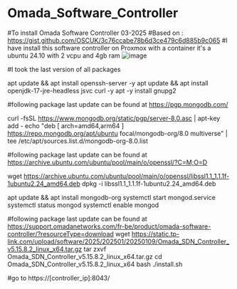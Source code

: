 # Omada_Software_Controller
#To install Omada Software Controller 03-2025
#Based on : https://gist.github.com/OSCUK/3c76ccabe78b6d3ce479c6d885b9c065
#I have install this software controller on Proxmox with a container it's a ubuntu 24.10 with 2 vcpu and 4gb ram
![image](https://github.com/user-attachments/assets/42883a74-9325-4ac3-a8a9-48d3d52aee45)

#I took the last version of all packages

apt update &&  apt install openssh-server -y
apt update &&  apt install openjdk-17-jre-headless jsvc curl -y
apt -y install gnupg2

#following package last update can be found at https://pgp.mongodb.com/

curl -fsSL https://www.mongodb.org/static/pgp/server-8.0.asc |  apt-key add -
echo "deb [ arch=amd64,arm64 ] https://repo.mongodb.org/apt/ubuntu focal/mongodb-org/8.0 multiverse" |  tee /etc/apt/sources.list.d/mongodb-org-8.0.list

#following package last update can be found at https://archive.ubuntu.com/ubuntu/pool/main/o/openssl/?C=M;O=D

wget https://archive.ubuntu.com/ubuntu/pool/main/o/openssl/libssl1.1_1.1.1f-1ubuntu2.24_amd64.deb
dpkg -i libssl1.1_1.1.1f-1ubuntu2.24_amd64.deb

apt update &&  apt install mongodb-org
systemctl start mongod.service
systemctl status mongod
systemctl enable mongod

#following package last update can be found at https://support.omadanetworks.com/fr-be/product/omada-software-controller/?resourceType=download
wget https://static.tp-link.com/upload/software/2025/202501/20250109/Omada_SDN_Controller_v5.15.8.2_linux_x64.tar.gz
tar zxvf Omada_SDN_Controller_v5.15.8.2_linux_x64.tar.gz
cd Omada_SDN_Controller_v5.15.8.2_linux_x64
bash ./install.sh

#go to https://[controller_ip]:8043/
